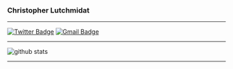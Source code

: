 ### Christopher Lutchmidat
---
[![Twitter Badge](https://img.shields.io/badge/-WebDevChris1-1ca0f1?style=flat-square&logo=twitter&logoColor=white&link=https://twitter.com/webdevchris1)](https://twitter.com/webdevchris1) [![Gmail Badge](https://img.shields.io/badge/-chrislutchmidat@gmail.com-c14438?style=flat-square&logo=Gmail&logoColor=white&link=mailto:chrislutchmidat@gmail.com)](mailto:chrislutchmidat@gmail.com)

<!--   [![Linkedin Badge](https://img.shields.io/badge/-Isha_Gupta-blue?style=flat-square&logo=Linkedin&logoColor=white&link=https://www.linkedin.com/in/ishagupta20//)](https://www.linkedin.com/in/ishagupta20/) -->

---

![github stats](https://github-readme-stats.vercel.app/api?username=danger2123&show_icons=true)

---
